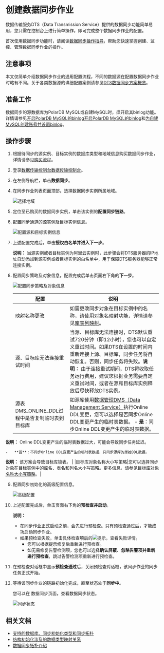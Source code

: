 # 创建数据同步作业

数据传输服务DTS（Data Transmission Service）提供的数据同步功能简单易用，您只需在控制台上进行简单操作，即可完成整个数据同步作业的配置。

首次使用数据同步功能时，请阅读[数据同步操作指导](/cn.zh-CN/快速入门/数据同步操作指导.md)，帮助您快速掌握创建、监控、管理数据同步作业的操作。

## 注意事项

本文仅简单介绍数据同步作业的通用配置流程，不同的数据源在配置数据同步作业时略有不同。关于各类数据源的详细配置案例请参见[DTS数据同步方案概览](/cn.zh-CN/数据同步/DTS数据同步方案概览.md)。

## 准备工作

数据同步的源数据库为PolarDB MySQL或自建MySQL时，须开启其binlog功能。详情请参见[开启PolarDB MySQL的binlog](https://help.aliyun.com/document_detail/113546.html)[开启PolarDB MySQL的binlog](https://www.alibabacloud.com/help/zh/doc-detail/113546.htm)和[为自建MySQL创建账号并设置binlog](/cn.zh-CN/准备工作/为自建MySQL创建账号并设置binlog.md)。

## 操作步骤

1.  根据待同步的源实例、目标实例的数据库类型和地域信息购买数据同步作业，详情请参见[购买流程](/cn.zh-CN/快速入门/购买流程.md)。
2.  登录[数据传输控制台](https://dts.console.aliyun.com/)[数据传输控制台](https://dts-intl.console.aliyun.com/)。
3.  在左侧导航栏，单击**数据同步**。
4.  在同步作业列表页面顶部，选择数据同步实例所属地域。

    ![选择地域](https://static-aliyun-doc.oss-accelerate.aliyuncs.com/assets/img/zh-CN/7349459951/p50604.png)

5.  定位至已购买的数据同步实例，单击该实例的**配置同步链路**。
6.  配置同步通道的源实例及目标实例信息。

    ![配置源和目标实例信息](https://static-aliyun-doc.oss-accelerate.aliyuncs.com/assets/img/zh-CN/7347248951/p47402.png)

7.  上述配置完成后，单击**授权白名单并进入下一步**。

    **说明：** 当源实例或者目标实例为阿里云实例时，此步骤会将DTS服务器的IP地址自动添加到源实例或者目标实例的白名单中，用于保障DTS服务器能够正常连接实例。

8.  配置同步策略及对象信息，配置完成后单击页面右下角的**下一步**。

    ![配置同步策略及对象信息](https://static-aliyun-doc.oss-accelerate.aliyuncs.com/assets/img/zh-CN/2037885161/p39868.png)

    |配置|说明|
    |--|--|
    |映射名称更改|如需更改同步对象在目标实例中的名称，请使用对象名映射功能，详情请参见[库表列映射](/cn.zh-CN/数据迁移/迁移任务管理/库表列映射.md)。|
    |源、目标库无法连接重试时间|当源、目标库无法连接时，DTS默认重试720分钟（即12小时），您也可以自定义重试时间。如果DTS在设置的时间内重新连接上源、目标库，同步任务将自动恢复。否则，同步任务将失败。**说明：** 由于连接重试期间，DTS将收取任务运行费用，建议您根据业务需要自定义重试时间，或者在源和目标库实例释放后尽快释放DTS实例。 |
    |源表DMS\_ONLINE\_DDL过程中是否复制临时表到目标库|如源库使用[数据管理DMS（Data Management Service）]()执行Online DDL变更，您可以选择是否同步Online DDL变更产生的临时表数据。    -   **是**：同步Online DDL变更产生的临时表数据。

**说明：** Online DDL变更产生的临时表数据过大，可能会导致同步任务延迟。

    -   **否**：不同步Online DDL变更产生的临时表数据，只同步源库的原始DDL数据。

**说明：** 该方案会导致目标库锁表。 |
    |目标库对象名称大小写策略|您可以选择同步对象在目标实例中的库名、表名和列名大小写策略。更多信息，请参见[目标库对象名称大小写策略](/cn.zh-CN/数据迁移/迁移任务管理/目标库对象名称大小写策略.md)。|

9.  配置同步初始化的高级配置信息。

    ![高级配置](https://static-aliyun-doc.oss-accelerate.aliyuncs.com/assets/img/zh-CN/9130649951/p41055.png)

10. 上述配置完成后，单击页面右下角的**预检查并启动**。

    **说明：**

    -   在同步作业正式启动之前，会先进行预检查。只有预检查通过后，才能成功启动同步作业。
    -   如果预检查失败，单击具体检查项后的![提示](https://static-aliyun-doc.oss-accelerate.aliyuncs.com/assets/img/zh-CN/8502659951/p47468.png)，查看失败详情。
        -   您可以根据提示修复后重新进行预检查。
        -   如无需修复告警检测项，您也可以选择**确认屏蔽**、**忽略告警项并重新进行预检查**，跳过告警检测项重新进行预检查。
11. 在预检查对话框中显示**预检查通过**后，关闭预检查对话框，该同步作业的同步任务正式开始。
12. 等待该同步作业的链路初始化完成，直至状态处于**同步中**。

    您可以在 数据同步页面，查看数据同步状态。

    ![同步状态](https://static-aliyun-doc.oss-accelerate.aliyuncs.com/assets/img/zh-CN/1349459951/p41059.png)


## 相关文档

-   [支持的数据库、同步初始化类型和同步拓扑](/cn.zh-CN/数据同步/支持的数据库、同步初始化类型和同步拓扑.md)
-   [结构初始化涉及的数据类型映射关系](/cn.zh-CN/数据同步/结构初始化涉及的数据类型映射关系.md)
-   [数据同步拓扑介绍](/cn.zh-CN/数据同步/数据同步拓扑介绍.md)

